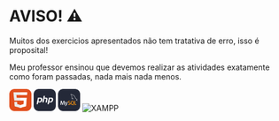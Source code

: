 <h1><b>AVISO! ⚠️ </b></h1>

<p>Muitos dos exercicios apresentados não tem tratativa de erro, isso é proposital!</p>
<p>Meu professor ensinou que devemos realizar as atividades exatamente como foram passadas, nada mais nada menos.</p>

<p align="left">
<img src="https://raw.githubusercontent.com/tandpfun/skill-icons/65dea6c4eaca7da319e552c09f4cf5a9a8dab2c8/icons/HTML.svg" alt="HTML5" width="40" height="40">  
<img src="https://raw.githubusercontent.com/tandpfun/skill-icons/65dea6c4eaca7da319e552c09f4cf5a9a8dab2c8/icons/PHP-Dark.svg" alt="PHP" width="40" height="40">
<img src="https://raw.githubusercontent.com/tandpfun/skill-icons/65dea6c4eaca7da319e552c09f4cf5a9a8dab2c8/icons/MySQL-Dark.svg" alt="MySQL" width="40" height="40">
<img src="https://www.svgrepo.com/show/354575/xampp.svg" alt="XAMPP" width="40" height="40">
</p>
